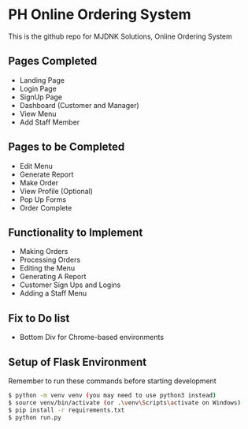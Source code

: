 # PH Online Ordering System

This is the github repo for MJDNK Solutions, Online Ordering System

## Pages Completed

- Landing Page
- Login Page
- SignUp Page
- Dashboard (Customer and Manager)
- View Menu
- Add Staff Member

## Pages to be Completed

- Edit Menu
- Generate Report
- Make Order
- View Profile (Optional)
- Pop Up Forms
- Order Complete

## Functionality to Implement

- Making Orders
- Processing Orders
- Editing the Menu
- Generating A Report
- Customer Sign Ups and Logins
- Adding a Staff Menu

## Fix to Do list

- Bottom Div for Chrome-based environments

## Setup of Flask Environment

Remember to run these commands before starting development

```bash
$ python -m venv venv (you may need to use python3 instead)
$ source venv/bin/activate (or .\venv\Scripts\activate on Windows)
$ pip install -r requirements.txt
$ python run.py
```
